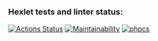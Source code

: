 ### Hexlet tests and linter status:
[![Actions Status](https://github.com/pavelkond/php-project-lvl1/workflows/hexlet-check/badge.svg)](https://github.com/pavelkond/php-project-lvl1/actions)
[![Maintainability](https://api.codeclimate.com/v1/badges/a99a88d28ad37a79dbf6/maintainability)](https://codeclimate.com/github/codeclimate/codeclimate/maintainability)
[![phpcs](https://github.com/pavelkond/php-project-lvl1/actions/workflows/workflow.yml/badge.svg?branch=main)](https://github.com/pavelkond/php-project-lvl1/actions/workflows/workflow.yml)